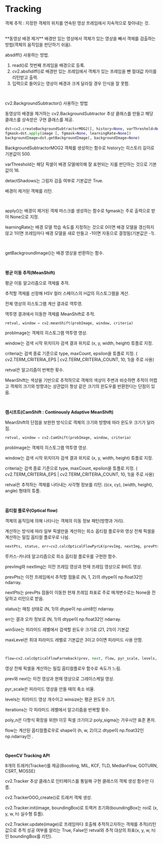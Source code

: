 # Tracking

객체 추적 : 지정한 객체의 위치를 연속된 영상 프레임에서 지속적으로 찾아내는 것.

<br>
**동영상 배경 제거**
배경만 있는 영상에서 객체가 있는 영상을 빼서 객체를 검출하는 방법(객체의 움직임을 판단하기 쉬움).

absdiff() 사용하는 방법.

1. read()로 첫번째 프레임을 배경으로 등록.
2. cv2.absfidiff()로 배경만 있는 프레임에서 객체가 있는 프레임을 뺀 절대값 차이를 리턴받고 출력.
3. 입력으로 들어오는 영상이 배경과 크게 달라질 경우 인식을 잘 못함.

<br>

cv2.BackgroundSubtractor() 사용하는 방법

동영상의 배경을 제거하는 cv2.BackgroundSubtractor 추상 클래스를 만들고 해당 클래스를 상속받은 구현 클래스를 제공.

```python
dst=cv2.createBackgroundSubtractorMOG2([, history=None, varThreshold=None, detectShadows=None])
fgmask=dst.apply(image [, fgmask=None, learningRate=None])
backgroundImage=dst.getBackgroundImage(, backgroundImage=None)
```

BackgroundSubtractorMOG2 객체를 생성하는 함수로 history는 히스토리 길이로 기본값이 500.

varThreshold는 해당 픽셀이 배경 모델에의해 잘 표현되는 지를 판단하는 것으로 기본값이 16.

detactShadows는 그림자 검출 여부로 기본값은 True.

배경이 제거된 객체를 리턴.

<br>

apply()는 배경이 제거된 객체 마스크를 생성하는 함수로 fgmask는 주로 출력으로 받아 None으로 지정.

learningRate는 배경 모델 학습 속도를 지정하는 것으로 0이면 배경 모델을 갱신하지 않고 1이면 프레임마다 배경 모델을 새로 만들고 -1이면 자동으로 결정됨(기본값은 -1).

<br>

getBackgroundImage()는 배경 영상을 반환하는 함수.

<br>

**평균 이동 추적(MeanShift)**

평균 이동 알고리즘으로 객체를 추적.

추적할 객체를 선정해 HSV 컬러 스페이스의 H값의 히스토그램을 계산.

전체 영상의 히스토그램 계산 결과로 역투영.

역투영 결과에서 이동한 객체를 MeanShift로 추적.

```python
retval, window = cv2.meanShift(probImage, window, criteria)
```

probImage는 객체의 히스토그램 역투영 영상.

window는 검색 시작 위치이자 검색 결과 위치로 (x, y, width, height) 튜플로 지정.

criteria는 검색 종료 기준으로 type, maxCount, epsilon을 튜플로 지정. ( cv2.TERM_CRITERIA_EPS | cv2.TERM_CRITERIA_COUNT, 10, 1)을 주로 사용)

retval은 알고리즘이 반복한 횟수.

MeanShift는 색상을 기반으로 추적하므로 객체의 색상이 주변과 비슷하면 추적이 어렵고 객체의 크기와 방향과는 상관없이 항상 같은 크기의 윈도우를 반환한다는 단점이 있음.

<br>

**캠시프트(CamShift : Continously Adaptive MeanShift)**

MeanShift의 단점을 보완한 방식으로 객체의 크기와 방향에 따라 윈도우 크기가 달라짐.

```python
retval, window = cv2.CamShift(probImage, window, criteria)
```

probImage는 객체의 히스토그램 역투영 영상.

window는 검색 시작 위치이자 검색 결과 위치로 (x, y, width, height) 튜플로 지정.

criteria는 검색 종료 기준으로 type, maxCount, epsilon을 튜플로 지정. ( cv2.TERM_CRITERIA_EPS | cv2.TERM_CRITERIA_COUNT, 10, 1)을 주로 사용)

retval은 추적하는 객체를 나타내는 사각형 정보를 리턴. ((cx, cy), (width, height), angle) 형태의 튜플.

<br>

**옵티컬 플로우(Optical flow)**

객체의 움직임에 의해 나타나는 객체의 이동 정보 패턴(방향과 거리).

계산하는 방식에 따라 일부 픽셀만을 계산하는 희소 옵티컬 플로우와 영상 전체 픽셀을 계산하는 밀집 옵티컬 플로우로 나뉨.

```python
nextPts, status, err=cv2.calcOpticalFlowPyrLK(prevImg, nextImg, prevPts, nextPts, status=None, err=None, winSize=None, maxLevel=None,criteria=None, flags=None, minEigThreshold=None)
```

루카스-카나데 알고리즘으로 희소 옵티컬 플로우를 구현한 함수.

prevImg와 nextImg는 이전 프레임 영상과 현재 프레임 영상으로 8비트 영상.

prevPts는 이전 프레임에서 추적할 점들로 (N, 1, 2)의 dtype이 np.float32인 ndarray.

nextPts는 prevPts 점들이 이동한 현재 프레임 좌표로 주로 매개변수로는 None을 전달하고 리턴으로 받음.

status는 매칭 상태로 (N, 1)의 dtype이 np.uint8인 ndarray.

err는 결과 오차 정보로 (N, 1)의 dtype이 np.float32인 ndarray.

winSize는 피라미드 레벨에서 검색할 윈도우 크기로 (21, 21)이 기본값

maxLevel은 최대 피라미드 레벨로 기본값은 3이고 0이면 피라미드 사용 안함.

<br>

```python
flow=cv2.calcOpticalFlowFarneback(prev, next, flow, pyr_scale, levels, winsize, iterations, poly_n, poly_sigma, flags)
```

영상 전체 픽셀을 계산하는 밀집 옵티컬플로우 함수로 속도가 느림.

prev와 next는 이전 영상과 현재 영상으로 그레이스케일 영상.

pyr_scale은 피라미드 영상을 만들 때의 축소 비율.

levels는 피라미드 영상 개수이고 winsize는 평균 윈도우 크기.

iterations는 각 피라미드 레벨에서 알고리즘을 반복할 횟수.

poly_n은 다항식 확장을 위한l 이웃 픽셀 크기이고 poly_sigma는 가우시안 표준 푠차.

flow는 계산된 옵티컬플로우로 shape이 (h, w, 2)이고 dtype이 np.float32인 np.ndarray인 . 

<br>

**OpenCV Tracking API**

8개의 트래커(Tracker)를 제공(Boosting, MIL, KCF, TLD, MedianFlow, GOTURN, CSRT, MOSSE)

cv2.Tracker 추상 클래스로 인터페이스를 통일해 구현 클래스의 객체 생성 함수만 다름.

cv2.TrackerOOO_create()로 트래커 객체 생성.

cv2.Tracker.init(image, boundingBox)로 트랙커 초기화(boundingBox는 roi로 (x, y, w, h) 실수형 튜플).

cv2.Tracker.update(image)로 프레임마다 호출해 추적하고자하는 객체를 추적(리턴값으로 추적 성공 여부를 알리는 True, False인 retval와 추적 대상의 좌표(x, y, w, h)인 boundingBox를 리턴).
